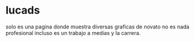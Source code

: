 # lucads
solo es una pagina donde muestra diversas graficas de novato
no es nada profesional incluso es un trabajo a medias y  la carrera.
